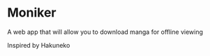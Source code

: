 # Moniker

A web app that will allow you to download manga for offline viewing

Inspired by Hakuneko
